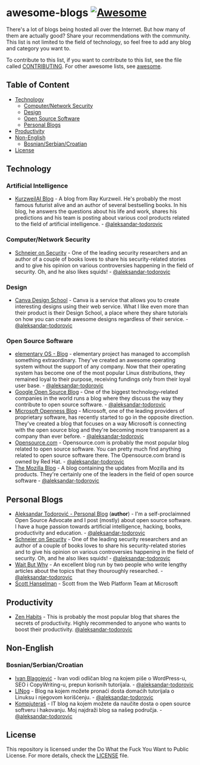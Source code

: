 # awesome-blogs [![Awesome](https://cdn.rawgit.com/sindresorhus/awesome/d7305f38d29fed78fa85652e3a63e154dd8e8829/media/badge.svg)](https://github.com/sindresorhus/awesome)

There's a lot of blogs being hosted all over the Internet. But how many of them are actually good? Share your recommendations with the community. This list is not limited to the field of technology, so feel free to add any blog and category you want to.

To contribute to this list, if you want to contribute to this list, see the file called [CONTRIBUTING](https://github.com/aleksandar-todorovic/awesome-blogs/blob/master/CONTRIBUTING.md). For other awesome lists, see [awesome](https://github.com/sindresorhus/awesome).

## Table of Content

- [Technology](#technology)
  - [Computer/Network Security](#computernetwork-security)
  - [Design](#design)
  - [Open Source Software](#open-source-software)
  - [Personal Blogs](#personal-blogs)
- [Productivity](#productivity)
- [Non-English](#non-english)
  - [Bosnian/Serbian/Croatian](#bosnianserbiancroatian)
- [License](#license)

## Technology

### Artificial Intelligence

* [KurzweilAI Blog](http://www.kurzweilai.net/blog) - A blog from Ray Kurzweil. He's probably the most famous futurist alive and an author of several bestselling books. In his blog, he answers the questions about his life and work, shares his predictions and his team is posting about various cool products related to the field of artificial intelligence. - [@aleksandar-todorovic](https://github.com/aleksandar-todorovic)

### Computer/Network Security

* [Schneier on Security](https://www.schneier.com/) - One of the leading security researchers and an author of a couple of books loves to share his security-related stories and to give his opinion on various controversies happening in the field of security. Oh, and he also likes squids! - [@aleksandar-todorovic](https://github.com/aleksandar-todorovic)

### Design

* [Canva Design School](https://designschool.canva.com/) - Canva is a service that allows you to create interesting designs using their web service. What I like even more than their product is their Design School, a place where they share tutorials on how you can create awesome designs regardless of their service. -
[@aleksandar-todorovic](https://github.com/aleksandar-todorovic)

### Open Source Software

* [elementary OS - Blog](http://blog.elementary.io) - elementary project has managed to accomplish something extraordinary. They've created an awesome operating system without the support of any company. Now that their operating system has become one of the most popular Linux distributions, they remained loyal to their purpose, receiving fundings only from their loyal user base. - [@aleksandar-todorovic](https://github.com/aleksandar-todorovic)
* [Google Open Source Blog](http://www.google-opensource.blogspot.com/) - One of the biggest technology-related companies in the world runs a blog where they discuss the way they contribute to open source software. - [@aleksandar-todorovic](https://github.com/aleksandar-todorovic)
* [Microsoft Openness Blog](http://openness.microsoft.com/blog/) - Microsoft, one of the leading providers of proprietary software, has recently started to go in the opposite direction. They've created a blog that focuses on a way Microsoft is connecting with the open source blog and they're becoming more transparent as a company than ever before. - [@aleksandar-todorovic](https://github.com/aleksandar-todorovic)
* [Opensource.com](http://opensource.com) - Opensource.com is probably the most popular blog related to open source software. You can pretty much find anything related to open source software there. The Opensource.com brand is owned by Red Hat. - [@aleksandar-todorovic](https://github.com/aleksandar-todorovic)
* [The Mozilla Blog](http://blog.mozilla.org/) - A blog containing the updates from Mozilla and its products. They're certainly one of the leaders in the field of open source software  - [@aleksandar-todorovic](https://github.com/aleksandar-todorovic)

## Personal Blogs

* [Aleksandar Todorović - Personal Blog](https://r3bl.github.io) (**author**) - I'm a self-proclaimned Open Source Advocate and I post (mostly) about open source software. I have a huge passion towards artificial intelligence, hacking, books, productivity and education. - [@aleksandar-todorovic](https://github.com/aleksandar-todorovic)
* [Schneier on Security](https://www.schneier.com/) - One of the leading security researchers and an author of a couple of books loves to share his security-related stories and to give his opinion on various controversies happening in the field of security. Oh, and he also likes squids! - [@aleksandar-todorovic](https://github.com/aleksandar-todorovic)
* [Wait But Why](http://waitbutwhy.com/) - An excellent blog run by two people who write lengthy articles about the topics that they thouroughly researched. - [@aleksandar-todorovic](https://github.com/aleksandar-todorovic)
* [Scott Hanselman](http://www.hanselman.com/blog/) - Scott from the Web Platform Team at Microsoft

## Productivity

* [Zen Habits](http://zenhabits.net/) - This is probably the most popular blog that shares the secrets of productivity. Highly recommended to anyone who wants to boost their productivity. [@aleksandar-todorovic](https://github.com/aleksandar-todorovic)

## Non-English

### Bosnian/Serbian/Croatian

* [Ivan Blagojević](http://ivanblagojevic.com/) - Ivan vodi odličan blog na kojem piše o WordPress-u, SEO i CopyWriting-u, prepun korisnih tutorijala. - [@aleksandar-todorovic](https://github.com/aleksandar-todorovic)
* [LINog](http://linog.info/) - Blog na kojem možete pronaći dosta domaćih tutorijala o Linuksu i njegovom korišćenju. - [@aleksandar-todorovic](https://github.com/aleksandar-todorovic)
* [Kompjuteraš](http://kompjuteras.com/) - IT blog na kojem možete da naučite dosta o open source softveru i hakovanju. Moj najdraži blog sa našeg područja. - [@aleksandar-todorovic](https://github.com/aleksandar-todorovic)

## License

This repository is licensed under the Do What the Fuck You Want to Public License. For more details, check the [LICENSE](https://github.com/aleksandar-todorovic/awesome-blogs/blob/master/CONTRIBUTING.md) file.
